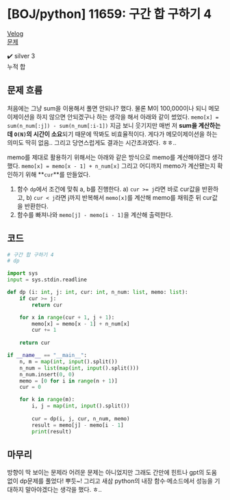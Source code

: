 # [BOJ/python] 11659: 구간 합 구하기 4

[Velog](https://velog.io/@semoon/BOJpython-11659-%EA%B5%AC%EA%B0%84-%ED%95%A9-%EA%B5%AC%ED%95%98%EA%B8%B0-4)<br>
[문제](https://www.acmicpc.net/problem/11659)

✔️ silver 3<br>
누적 합

## 문제 흐름
처음에는 그냥 sum을 이용해서 풀면 안되나? 했다.
물론 M이 100,000이나 되니 메모이제이션을 하지 않으면 안되겠구나 하는 생각을 해서 아래와 같이 썼었다.
`memo[x] = sum(n_num[:j]) - sum(n_num[:i-1])`
지금 보니 웃기지만 매번 저 **sum을 계산하는데 `O(N)`의 시간이 소요**되기 때문에 딱봐도 비효율적이다. 게다가 메모이제이션을 하는 의미도 딱히 없음..
그리고 당연스럽게도 결과는 시간초과였다. ㅎㅎ..

memo를 제대로 활용하기 위해서는 아래와 같은 방식으로 memo를 계산해야겠다 생각했다.
`memo[x] = memo[x - 1] + n_num[x]`
그리고 어디까지 memo가 계산됐는지 확인하기 위해 **`cur`**를 만들었다.

1. 함수 `dp`에서 조건에 맞춰 a, b를 진행한다.
a) `cur >= j`라면 바로 cur값을 반환하고,
b) `cur < j`라면 j까지 반복해서 `memo[x]`를 계산해 memo를 채워준 뒤 cur값을 반환한다.
2. 함수를 빠져나와 `memo[j] - memo[i - 1]`을 계산해 출력한다.

## 코드
```python
# 구간 합 구하기 4
# dp

import sys
input = sys.stdin.readline

def dp (i: int, j: int, cur: int, n_num: list, memo: list):
    if cur >= j:
        return cur

    for x in range(cur + 1, j + 1):
        memo[x] = memo[x - 1] + n_num[x]
        cur += 1
    
    return cur

if __name__ == "__main__":
    n, m = map(int, input().split())
    n_num = list(map(int, input().split()))
    n_num.insert(0, 0)
    memo = [0 for i in range(n + 1)]
    cur = 0

    for k in range(m):
        i, j = map(int, input().split())
        
        cur = dp(i, j, cur, n_num, memo)
        result = memo[j] - memo[i - 1]
        print(result)
```
## 마무리
방향이 딱 보이는 문제라 어려운 문제는 아니었지만 그래도 간만에 힌트나 gpt의 도움 없이 dp문제를 풀었다!
뿌듯~!
그리고 새삼 python의 내장 함수·메소드에서 성능을 기대하지 말아야겠다는 생각을 했다. ㅎ..
